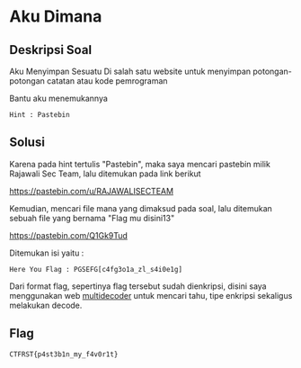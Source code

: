 # Aku Dimana

## Deskripsi Soal
Aku Menyimpan Sesuatu Di salah satu website untuk menyimpan potongan-potongan catatan atau kode pemrograman

Bantu aku menemukannya

```
Hint : Pastebin
```

## Solusi
Karena pada hint tertulis "Pastebin", maka saya mencari pastebin milik Rajawali Sec Team, lalu ditemukan pada link berikut

https://pastebin.com/u/RAJAWALISECTEAM

Kemudian, mencari file mana yang dimaksud pada soal, lalu ditemukan sebuah file yang bernama "Flag mu disini13"

https://pastebin.com/Q1Gk9Tud

Ditemukan isi yaitu :

    Here You Flag : PGSEFG[c4fg3o1a_zl_s4i0e1g]

Dari format flag, sepertinya flag tersebut sudah dienkripsi, disini saya menggunakan web [multidecoder](https://www.cachesleuth.com/multidecoder/) untuk mencari tahu, tipe enkripsi sekaligus melakukan decode.

## Flag
    CTFRST{p4st3b1n_my_f4v0r1t}